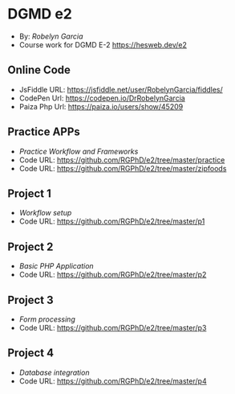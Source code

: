 # DGMD e2
+ By: *Robelyn Garcia*
+ Course work for DGMD E-2
<https://hesweb.dev/e2>

## Online Code
+ JsFiddle URL: <https://jsfiddle.net/user/RobelynGarcia/fiddles/>
+ CodePen Url: <https://codepen.io/DrRobelynGarcia>
+ Paiza Php Url: <https://paiza.io/users/show/45209>

## Practice APPs
+ *Practice Workflow and Frameworks*
+ Code URL: <https://github.com/RGPhD/e2/tree/master/practice>
+ Code URL: <https://github.com/RGPhD/e2/tree/master/zipfoods>

## Project 1
+ *Workflow setup*
+ Code URL: <https://github.com/RGPhD/e2/tree/master/p1>

## Project 2
+ *Basic PHP Application*
+ Code URL: <https://github.com/RGPhD/e2/tree/master/p2>

## Project 3
+ *Form processing*
+ Code URL: <https://github.com/RGPhD/e2/tree/master/p3>

## Project 4
+ *Database integration*
+ Code URL: <https://github.com/RGPhD/e2/tree/master/p4>
